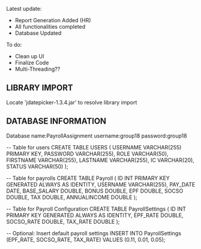 Latest update: 
- Report Generation Added (HR)
- All functionalities completed 
- Database Updated

To do:
- Clean up UI
- Finalize Code
- Multi-Threading??


LIBRARY IMPORT
----------------

Locate 'jdatepicker-1.3.4.jar' to resolve library import





DATABASE INFORMATION
---------------------
Database name:PayrollAssignment 
username:group18
password:group18


-- Table for users
CREATE TABLE USERS (
    USERNAME VARCHAR(255) PRIMARY KEY,
    PASSWORD VARCHAR(255),
    ROLE VARCHAR(50),
    FIRSTNAME VARCHAR(255),
    LASTNAME VARCHAR(255),
    IC VARCHAR(20),
    STATUS VARCHAR(50)
);
 

-- Table for payrolls
CREATE TABLE Payroll (
    ID INT PRIMARY KEY GENERATED ALWAYS AS IDENTITY,
    USERNAME VARCHAR(255),
    PAY_DATE DATE,
    BASE_SALARY DOUBLE,
    BONUS DOUBLE,
    EPF DOUBLE,
    SOCSO DOUBLE,
    TAX DOUBLE,
    ANNUALINCOME DOUBLE
);


-- Table for Payroll Configuration 
CREATE TABLE PayrollSettings (
    ID INT PRIMARY KEY GENERATED ALWAYS AS IDENTITY,
    EPF_RATE DOUBLE,
    SOCSO_RATE DOUBLE,
    TAX_RATE DOUBLE
);

-- Optional: Insert default payroll settings
INSERT INTO PayrollSettings (EPF_RATE, SOCSO_RATE, TAX_RATE)
VALUES (0.11, 0.01, 0.05);

